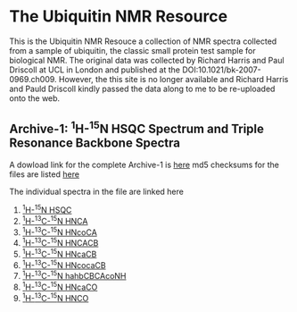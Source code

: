 # The Ubiquitin NMR Resource

This is the Ubiquitin NMR Resouce a collection of NMR spectra collected from a sample of ubiquitin, the classic small protein test sample for biological NMR. The original data was collected by Richard Harris and Paul Driscoll at UCL in London and published at the DOI:10.1021/bk-2007-0969.ch009. However, the this site is no longer available and Richard Harris and Pauld Driscoll kindly passed the data along to me to be re-uploaded onto the web. 

## Archive-1: <sup>1</sup>H-<sup>15</sup>N HSQC Spectrum and Triple Resonance Backbone Spectra

A dowload link for the complete Archive-1 is [here](https://zenodo.org/records/14791182/files/archive-1.tgz?download=1) md5 checksums for the files are listed [here](https://github.com/varioustoxins/The-Ubiquitin-NMR-Resource/blob/main/archive-1-v1-md5s.txt)

The individual spectra in the file are linked here

1. [<sup>1</sup>H-<sup>15</sup>N HSQC](https://zenodo.org/records/14791182/files/hn_Nhsqc.tgz?download=1)
2. [<sup>1</sup>H-<sup>13</sup>C-<sup>15</sup>N HNCA](https://zenodo.org/records/14791182/files/hnca3d.tgz?download=1)
3. [<sup>1</sup>H-<sup>13</sup>C-<sup>15</sup>N HNcoCA](https://zenodo.org/records/14791182/files/hncoca3d.tgz?download=1)
4. [<sup>1</sup>H-<sup>13</sup>C-<sup>15</sup>N HNCACB](https://zenodo.org/records/14791182/files/hncacb3d.tgz?download=1)
5. [<sup>1</sup>H-<sup>13</sup>C-<sup>15</sup>N HNcaCB](https://zenodo.org/records/14791182/files/hncb3d.tgz?download=1)
6. [<sup>1</sup>H-<sup>13</sup>C-<sup>15</sup>N HNcocaCB](https://zenodo.org/records/14791182/files/hncocb3d.tgz?download=1)
7. [<sup>1</sup>H-<sup>13</sup>C-<sup>15</sup>N hahbCBCAcoNH](https://zenodo.org/records/14791182/files/cbcaconh3d.tgz?download=1)
8. [<sup>1</sup>H-<sup>13</sup>C-<sup>15</sup>N HNcaCO](https://zenodo.org/records/14791182/files/hncaco3d.tgz?download=1)
9. [<sup>1</sup>H-<sup>13</sup>C-<sup>15</sup>N HNCO](https://zenodo.org/records/14791182/files/hnco3d.tgz?download=1)


